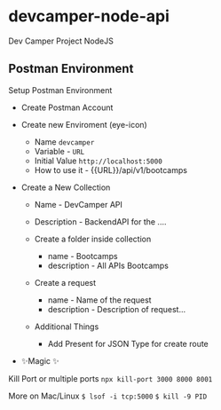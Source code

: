 # devcamper-node-api

Dev Camper Project NodeJS

## Postman Environment

Setup Postman Environment

- Create Postman Account
- Create new Enviroment (eye-icon)
  - Name `devcamper`
  - Variable - `URL`
  - Initial Value `http://localhost:5000`
  - How to use it - {{URL}}/api/v1/bootcamps
- Create a New Collection

  - Name - DevCamper API
  - Description - BackendAPI for the ....
  - Create a folder inside collection
    - name - Bootcamps
    - description - All APIs Bootcamps
  - Create a request

    - name - Name of the request
    - description - Description of request...

  - Additional Things
    - Add Present for JSON Type for create route

- ✨Magic ✨

Kill Port or multiple ports
`npx kill-port 3000 8000 8001`

More on Mac/Linux
`$ lsof -i tcp:5000`
`$ kill -9 PID`
